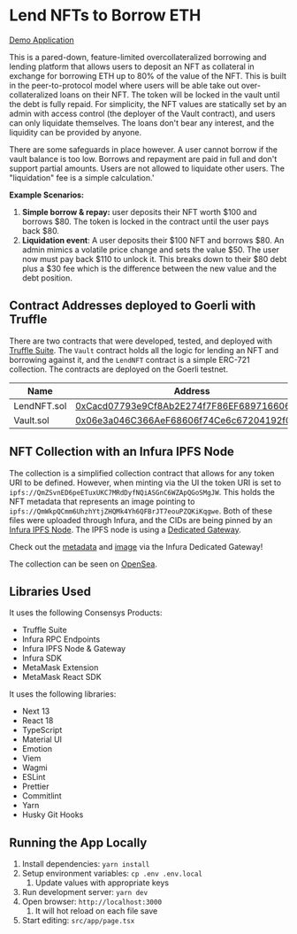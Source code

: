 # Lend NFTs to Borrow ETH

[Demo Application](https://borrow-lend-nfts.vercel.app/)

This is a pared-down, feature-limited overcollateralized borrowing and lending platform that allows users to deposit an NFT as collateral in exchange for borrowing ETH up to 80% of the value of the NFT. This is built in the peer-to-protocol model where users will be able take out over-collateralized loans on their NFT. The token will be locked in the vault until the debt is fully repaid. For simplicity, the NFT values are statically set by an admin with access control (the deployer of the Vault contract), and users can only liquidate themselves. The loans don't bear any interest, and the liquidity can be provided by anyone.

There are some safeguards in place however. A user cannot borrow if the vault balance is too low. Borrows and repayment are paid in full and don't support partial amounts. Users are not allowed to liquidate other users. The "liquidation" fee is a simple calculation.'

**Example Scenarios:**

1. **Simple borrow & repay:** user deposits their NFT worth $100 and borrows $80. The token is locked in the contract until the user pays back $80.
2. **Liquidation event**: A user deposits their $100 NFT and borrows $80. An admin mimics a volatile price change and sets the value $50. The user now must pay back $110 to unlock it. This breaks down to their $80 debt plus a $30 fee which is the difference between the new value and the debt position.

## Contract Addresses deployed to Goerli with Truffle

There are two contracts that were developed, tested, and deployed with [Truffle Suite](https://trufflesuite.com/). The `Vault` contract holds all the logic for lending an NFT and borrowing against it, and the `LendNFT` contract is a simple ERC-721 collection. The contracts are deployed on the Goerli testnet.

| Name        | Address                                                                                                                      |
| ----------- | ---------------------------------------------------------------------------------------------------------------------------- |
| LendNFT.sol | [0xCacd07793e9Cf8Ab2E274f7F86EF6897166063f8](https://goerli.etherscan.io/address/0xcacd07793e9cf8ab2e274f7f86ef6897166063f8) |
| Vault.sol   | [0x06e3a046C366AeF68606f74Ce6c67204192f0153](https://goerli.etherscan.io/address/0x06e3a046c366aef68606f74ce6c67204192f0153) |

## NFT Collection with an Infura IPFS Node

The collection is a simplified collection contract that allows for any token URI to be defined. However, when minting via the UI the token URI is set to `ipfs://QmZSvnED6peETuxUKC7MRdDyfNQiASGnC6WZApQGoSMgJW`. This holds the NFT metadata that represents an image pointing to `ipfs://QmWkpQCmm6UhzhYtjZHQMk4Yh6QFBrJT7eouPZQKiKqgwe`. Both of these files were uploaded through Infura, and the CIDs are being pinned by an [Infura IPFS Node](https://www.infura.io/product/ipfs). The IPFS node is using a [Dedicated Gateway](https://docs.infura.io/networks/ipfs/how-to/access-ipfs-content/dedicated-gateways).

Check out the [metadata](https://nft-lend.infura-ipfs.io/ipfs/QmZSvnED6peETuxUKC7MRdDyfNQiASGnC6WZApQGoSMgJW) and [image](https://nft-lend.infura-ipfs.io/ipfs/QmWkpQCmm6UhzhYtjZHQMk4Yh6QFBrJT7eouPZQKiKqgwe) via the Infura Dedicated Gateway!

The collection can be seen on [OpenSea](https://testnets.opensea.io/assets/goerli/0xcacd07793e9cf8ab2e274f7f86ef6897166063f8/1).

## Libraries Used

It uses the following Consensys Products:

- Truffle Suite
- Infura RPC Endpoints
- Infura IPFS Node & Gateway
- Infura SDK
- MetaMask Extension
- MetaMask React SDK

It uses the following libraries:

- Next 13
- React 18
- TypeScript
- Material UI
- Emotion
- Viem
- Wagmi
- ESLint
- Prettier
- Commitlint
- Yarn
- Husky Git Hooks

## Running the App Locally

1. Install dependencies: `yarn install`
2. Setup environment variables: `cp .env .env.local`
   1. Update values with appropriate keys
3. Run development server: `yarn dev`
4. Open browser: `http://localhost:3000`
   1. It will hot reload on each file save
5. Start editing: `src/app/page.tsx`
